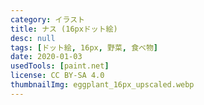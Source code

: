 ```yaml
---
category: イラスト
title: ナス (16pxドット絵)
desc: null
tags: [ドット絵, 16px, 野菜, 食べ物]
date: 2020-01-03
usedTools: [paint.net]
license: CC BY-SA 4.0
thumbnailImg: eggplant_16px_upscaled.webp
---
```


<script>
    import PixelArtOriginalSize from '$lib/components/creations/artworks/PixelArtOriginalSize.svelte';
</script>

<PixelArtOriginalSize filename="eggplant_16px" subjectName="ナス" />
